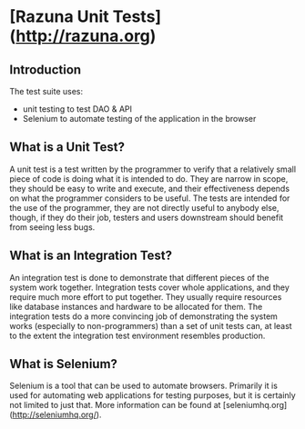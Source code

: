 # [Razuna Unit Tests] (http://razuna.org)

## Introduction

The test suite uses:

* unit testing to test DAO & API
* Selenium to automate testing of the application in the browser

## What is a Unit Test?

A unit test is a test written by the programmer to verify that a relatively small piece of code is doing what it is intended to do. 
They are narrow in scope, they should be easy to write and execute, and their effectiveness depends on what the programmer considers 
to be useful. The tests are intended for the use of the programmer, they are not directly useful to anybody else, though, if they do 
their job, testers and users downstream should benefit from seeing less bugs.

## What is an Integration Test?

An integration test is done to demonstrate that different pieces of the system work together. Integration tests cover whole applications, 
and they require much more effort to put together. They usually require resources like database instances and hardware to be allocated for 
them. The integration tests do a more convincing job of demonstrating the system works (especially to non-programmers) than a set of unit 
tests can, at least to the extent the integration test environment resembles production.

## What is Selenium?

Selenium is a tool that can be used to automate browsers. Primarily it is used for automating web applications for testing purposes, 
but it is certainly not limited to just that. More information can be found at [seleniumhq.org] (http://seleniumhq.org/).